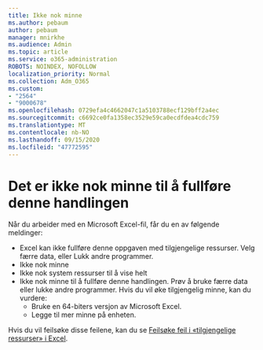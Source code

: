 ```yaml
---
title: Ikke nok minne
ms.author: pebaum
author: pebaum
manager: mnirkhe
ms.audience: Admin
ms.topic: article
ms.service: o365-administration
ROBOTS: NOINDEX, NOFOLLOW
localization_priority: Normal
ms.collection: Adm_O365
ms.custom:
- "2564"
- "9000678"
ms.openlocfilehash: 0729efa4c4662047c1a5103788ecf129bff2a4ec
ms.sourcegitcommit: c6692ce0fa1358ec3529e59ca0ecdfdea4cdc759
ms.translationtype: MT
ms.contentlocale: nb-NO
ms.lasthandoff: 09/15/2020
ms.locfileid: "47772595"
---
```

# <a name="there-isnt-enough-memory-to-complete-this-action"></a>Det er ikke nok minne til å fullføre denne handlingen

Når du arbeider med en Microsoft Excel-fil, får du en av følgende meldinger:

- Excel kan ikke fullføre denne oppgaven med tilgjengelige ressurser. Velg færre data, eller Lukk andre programmer.
- Ikke nok minne
- Ikke nok system ressurser til å vise helt
- Ikke nok minne til å fullføre denne handlingen. Prøv å bruke færre data eller lukke andre programmer. Hvis du vil øke tilgjengelig minne, kan du vurdere: 
    - Bruke en 64-biters versjon av Microsoft Excel.
    - Legge til mer minne på enheten.

Hvis du vil feilsøke disse feilene, kan du se [Feilsøke feil i «tilgjengelige ressurser» i Excel](https://docs.microsoft.com/office/troubleshoot/excel/available-resources-errors).